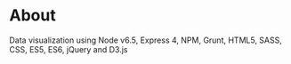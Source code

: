 # About

Data visualization using Node v6.5, Express 4, NPM, Grunt, HTML5, SASS, CSS, ES5, ES6, jQuery and D3.js
